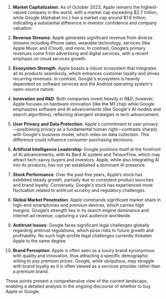 1. **Market Capitalization**: As of October 2023, Apple remains the highest-valued company in the world, with a market cap exceeding $2.7 trillion, while Google (Alphabet Inc.) has a market cap around $1.6 trillion, indicating a substantial difference in investor confidence and company valuation.

2. **Revenue Streams**: Apple generates significant revenue from diverse streams including iPhone sales, wearable technology, services (like Apple Music and iCloud), and more. In contrast, Google’s primary revenues come from advertising and digital services, with a recent emphasis on cloud services growth.

3. **Ecosystem Strength**: Apple boasts a robust ecosystem that integrates all its products seamlessly, which enhances customer loyalty and drives recurring revenues. In contrast, Google's ecosystem is heavily dependent on software services and the Android operating system's open-source nature.

4. **Innovation and R&D**: Both companies invest heavily in R&D; however, Apple focuses on hardware innovation (like the M1 chip) while Google emphasizes software and AI advancements (like Google's AI models and search algorithms), reflecting divergent strategies in tech advancement.

5. **User Privacy and Data Protection**: Apple's commitment to user privacy—positioning privacy as a fundamental human right—contrasts sharply with Google's business model, which relies on data collection. This difference could influence consumer purchasing decisions.

6. **Artificial Intelligence Leadership**: Google positions itself at the forefront of AI advancements, with its Bard AI system and TensorFlow, which may attract tech-savvy buyers and investors. Apple, while also integrating AI into its products, has not yet established a dominant AI presence.

7. **Stock Performance**: Over the past five years, Apple’s stock has exhibited steady growth, partially due to consistent product launches and brand loyalty. Conversely, Google's stock has experienced more fluctuation related to antitrust scrutiny and regulatory challenges.

8. **Global Market Penetration**: Apple commands significant market share in high-end smartphones and premium devices, which carries high margins. Google’s strength lies in its search engine dominance and internet ad revenue, capturing a vast audience worldwide.

9. **Antitrust Issues**: Google faces significant legal challenges globally regarding antitrust regulations, which pose risks to future growth and profitability. No such high-profile legal challenges currently threaten Apple to the same degree.

10. **Brand Perception**: Apple is often seen as a luxury brand synonymous with quality and innovation, thus attracting a specific demographic willing to pay premium prices. Google, while ubiquitous, may struggle with brand loyalty as it is often viewed as a services provider rather than a premium brand.

These points present a comprehensive view of the current landscape, enabling a detailed analysis in the ongoing discourse of whether to buy Apple or Google.